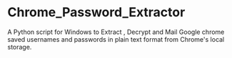 # Chrome_Password_Extractor

A Python script for Windows to Extract , Decrypt and Mail Google chrome saved usernames and passwords in plain text format from Chrome's local storage.
